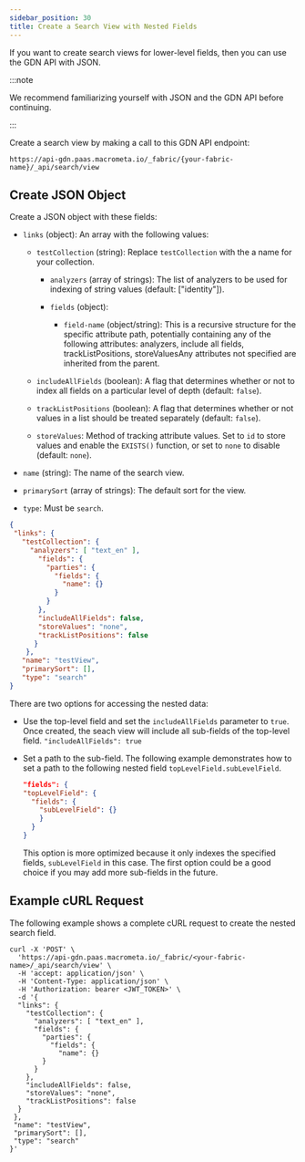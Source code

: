 ```yaml
---
sidebar_position: 30
title: Create a Search View with Nested Fields
---
```


If you want to create search views for lower-level fields, then you can use the GDN API with JSON.

:::note

We recommend familiarizing yourself with JSON and the GDN API before continuing.

:::

Create a search view by making a call to this GDN API endpoint:

`https://api-gdn.paas.macrometa.io/_fabric/{your-fabric-name}/_api/search/view`

## Create JSON Object

Create a JSON object with these fields:

- `links` (object): An array with the following values:

  - `testCollection` (string): Replace `testCollection` with the a name for your collection.

    - `analyzers` (array of strings): The list of analyzers to be used for indexing of string values (default: ["identity"]).

    - `fields` (object):

      - `field-name` (object/string): This is a recursive structure for the specific attribute path, potentially containing any of the following attributes: analyzers, include all fields, trackListPositions, storeValuesAny attributes not specified are inherited from the parent.

  - `includeAllFields` (boolean): A flag that determines whether or not to index all fields on a particular level of depth (default: `false`).

  - `trackListPositions` (boolean): A flag that determines whether or not values in a list should be treated separately (default: `false`).

  - `storeValues`: Method of tracking attribute values. Set to `id` to store values and enable the `EXISTS()` function, or set to `none` to disable (default: `none`).

- `name` (string): The name of the search view.

- `primarySort` (array of strings): The default sort for the view.

- `type`: Must be `search`.



```json
{
 "links": { 
   "testCollection": {            
     "analyzers": [ "text_en" ],
       "fields": {                
         "parties": { 
           "fields": {            
             "name": {} 
           } 
         } 
       },
       "includeAllFields": false, 
       "storeValues": "none",
       "trackListPositions": false
      } 
    },
   "name": "testView",              
   "primarySort": [],
   "type": "search" 
}
```

There are two options for accessing the nested data:

- Use the top-level field and set the `includeAllFields` parameter to `true`. Once created, the seach view will include all sub-fields of the top-level field.
  `"includeAllFields": true`
- Set a path to the sub-field. The following example demonstrates how to set a path to the following nested field `topLevelField.subLevelField`.
  ```json
  "fields": { 
  "topLevelField": {
    "fields": {
      "subLevelField": {}
      }
    }
  }
  ```

  This option is more optimized because it only indexes the specified fields, `subLevelField` in this case. The first option could be a good choice if you may add more sub-fields in the future.

## Example cURL Request

The following example shows a complete cURL request to create the nested search field.

```cURL
curl -X 'POST' \
  'https://api-gdn.paas.macrometa.io/_fabric/<your-fabric-name>/_api/search/view' \
  -H 'accept: application/json' \
  -H 'Content-Type: application/json' \
  -H 'Authorization: bearer <JWT_TOKEN>' \
  -d '{
  "links": { 
    "testCollection": { 
      "analyzers": [ "text_en" ],
      "fields": { 
        "parties": { 
          "fields": { 
            "name": {} 
        } 
      } 
    },
    "includeAllFields": false, 
    "storeValues": "none",
    "trackListPositions": false
  } 
 },
 "name": "testView", 
 "primarySort": [],
 "type": "search" 
}'
```